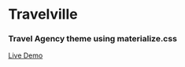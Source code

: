 # Travelville
### Travel Agency theme using materialize.css

[Live Demo](https://avega91.github.io/travelville/)